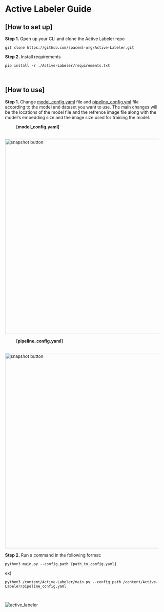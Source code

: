# Active Labeler Guide

## [How to set up]
**Step 1.** Open up your CLI and clone the Active Labeler repo
```
git clone https://github.com/spaceml-org/Active-Labeler.git
```


**Step 2.** Install requirements
```
pip install -r ./Active-Labeler/requirements.txt
```

&nbsp;

## [How to use]
**Step 1.** Change [model_config.yaml](https://github.com/spaceml-org/Active-Labeler/blob/main/model_config.yaml) file and [pipeline_config.yml](https://github.com/spaceml-org/Active-Labeler/blob/main/pipeline_config.yaml) file according to the model and dataset you want to use. The main changes will be the locations of the model file and the refrence image file along with the model's embedding size and the image size used for training the model. 

&emsp; &emsp; **[model_config.yaml]**

&emsp; &emsp; <img width="640" alt="snapshot button" src="https://user-images.githubusercontent.com/66165810/134760273-8366e625-9bca-4694-bd3b-b711c43ef875.PNG">

&emsp; &emsp; **[pipeline_config.yaml]**

&emsp; &emsp; <img width="640" alt="snapshot button" src="https://user-images.githubusercontent.com/66165810/134760236-3ce45a43-21e9-4b2a-bbfd-49eb538b28c0.PNG">


**Step 2.**
Run a command in the following format:
```
python3 main.py --config_path {path_to_config.yaml}
```

ex)
```
python3 /content/Active-Labeler/main.py --config_path /content/Active-Labeler/pipeline_config.yaml
```

&nbsp;

![active_labeler](https://user-images.githubusercontent.com/66165810/134758246-316cda3f-5e16-47df-ac92-41ae4f154afe.gif)
